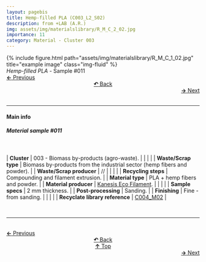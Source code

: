 ```yaml
---
layout: pagebis
title: Hemp-filled PLA (C003_L2_S02)
description: from +LAB (A.R.)
img: assets/img/materialslibrary/R_M_C_2_02.jpg
importance: 11
category: Material - Cluster 003
---
```

<div class="row">
    <div class="col-sm mt-3 mt-md-0">
        {% include figure.html path="assets/img/materialslibrary/R_M_C_1_02.jpg" title="example image" class="img-fluid" %}
    </div>
</div>
<div class="caption">
    <i>Hemp-filled PLA</i> - Sample #011
</div>

<div class="row justify-content-sm-center">
    <div class="col-sm-4 mt-3 mt-md-0" style="text-align:left">
      <a href="/projects/MatLi_C003_L2_S01/" target="_self"><b>←</b> Previous</a>
    </div>
    <div class="col-sm-4 mt-3 mt-md-0" style="text-align:center">
  <a href="/materialslibrary/" target="_self"><b>↶</b> Back</a>
    </div>
    <div class="col-sm-4 mt-3 mt-md-0" style="text-align:right">
        <td align="right"><a href="/projects/MatLi_C003_L2_S03/" target="_self"><b>→</b> Next</a></td>
    </div>
</div>
<br>

<hr>
<h4><b>Main info</b></h4>
<h5>Material sample #011</h5>
<br>

| <b>Cluster</b>       | 003 - Biomass by-products (agro-waste). |
|    |     |
| <b>Waste/Scrap type</b>       | Biomass by-products from the industrial sector (hemp fibers and powder).     |
| <b>Waste/Scrap producer</b>    | //      |
|    |     |
| <b>Recycling steps</b>      | Compounding and filament extrusion.     |
| <b>Material type</b>     | PLA + hemp fibers and powder.    |
| <b>Material producer</b>    | [Kanesis Eco Filament](https://www.kanesis.it/?lang=it).    |
|    |     |
| <b>Sample specs</b>   | 2 mm thickness.   |
| <b>Post-processing</b>   | Sanding.    |
| <b>Finishing</b>    | Fine - from sanding.   |
|    |     |
| <b>Recyclate library reference</b>    | <a href="/projects/RecLi_C004_M02/" target="_blank">C004_M02</a>     |

<br>
<hr>

<br>
<div class="row justify-content-sm-center">
    <div class="col-sm-3 mt-3 mt-md-0" style="text-align:left">
      <a href="/projects/MatLi_C003_L2_S01/" target="_self"><b>←</b> Previous</a>
      </div>
    <div class="col-sm-3 mt-3 mt-md-0" style="text-align:center">
  <a href="/materialslibrary/" target="_self"><b>↶</b> Back</a>
    </div>
    <div class="col-sm-3 mt-3 mt-md-0" style="text-align:center">
  <a href="#" target="_self"><b>↑</b> Top</a>
    </div>
    <div class="col-sm-3 mt-3 mt-md-0" style="text-align:right">
        <td align="right"><a href="/projects/MatLi_C003_L2_S03/" target="_self"><b>→</b> Next</a></td>
    </div>
</div>
